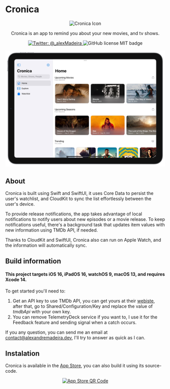 # Cronica

<p align="center">
    <img src="https://cronica.alexandremadeira.dev/resources/img/icon.png" alt="Cronica Icon" width="100" height="100" />
</p>

<p align="center">
    Cronica is an app to remind you about your new movies, and tv shows.
</p>

<p align="center">
    <a href="https://twitter.com/_alexMadeira">
        <img src="https://img.shields.io/badge/Twitter-@_alexMadeira-lightgrey.svg?style=flat" alt="Twitter: @_alexMadeira" />
    </a>
<img src="https://img.shields.io/github/license/MadeiraAlexandre/Cronica" alt="GitHub license MIT badge" />

</p>


<p align="center">
    <img src="https://github.com/MadeiraAlexandre/Cronica/blob/main/Screenshots/CronicaHome.png?raw=true" alt="Cronica Screenshot" minWidth="220" maxWidth="560" minHeight="120" maxHeight="500">
</p>

## About

Cronica is built using Swift and SwiftUI, it uses Core Data to persist the user's watchlist, and CloudKit to sync the list effortlessly between the user's device. 

To provide release notifications, the app takes advantage of local notifications to notify users about new episodes or a movie release. To keep notifications useful, there's a background task that updates item values with new information using TMDb API, if needed.

Thanks to CloudKit and SwiftUI, Cronica also can run on Apple Watch, and the information will automatically sync.


##  Build information

#### This project targets iOS 16, iPadOS 16, watchOS 9, macOS 13, and requires Xcode 14.

To get started you'll need to:

1. Get an API key to use TMDb API, you can get yours at their [webiste](https://www.themoviedb.org/documentation/api),  after that, go to Shared/Configuration/Key and replace the value of *tmdbApi* with your own key.
2. You can remove TelemetryDeck service if you want to, I use it for the Feedback feature and sending signal when a catch occurs.

If you any question, you can send me an email at <a href = "mailto: contact@alexandremadeira.dev"> contact@alexandremadeira.dev</a>, I'll try to answer as quick as I can.


## Instalation

Cronica is available in the [App Store](https://apple.co/38SXpVJ), you can also build it using its source-code.

<p align="center">
    <a href="https://apple.co/38SXpVJ">
            <img src="https://tools-qr-production.s3.amazonaws.com/output/apple-toolbox/d15209c4e281948b35db08fcd41ac5f0/4ab4af64ddd50c272495eae4245f6a8e.png" alt="App Store QR Code" minWidth="250" minHeight="250" width="300" height="300">
    </a>
 </p>
